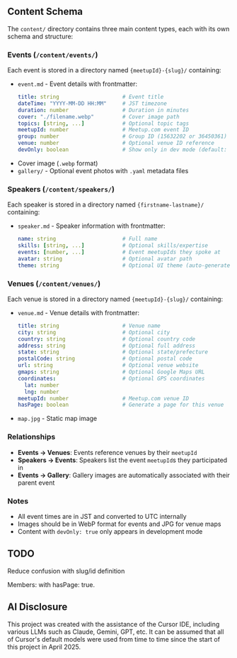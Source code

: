 ## Content Schema

The `content/` directory contains three main content types, each with its own schema and structure:

### Events (`/content/events/`)

Each event is stored in a directory named `{meetupId}-{slug}/` containing:

- `event.md` - Event details with frontmatter:
  ```yaml
  title: string                    # Event title
  dateTime: "YYYY-MM-DD HH:MM"     # JST timezone
  duration: number                 # Duration in minutes
  cover: "./filename.webp"         # Cover image path
  topics: [string, ...]            # Optional topic tags
  meetupId: number                 # Meetup.com event ID
  group: number                    # Group ID (15632202 or 36450361)
  venue: number                    # Optional venue ID reference
  devOnly: boolean                 # Show only in dev mode (default: false)
  ```
- Cover image (`.webp` format)
- `gallery/` - Optional event photos with `.yaml` metadata files

### Speakers (`/content/speakers/`)

Each speaker is stored in a directory named `{firstname-lastname}/` containing:

- `speaker.md` - Speaker information with frontmatter:
  ```yaml
  name: string                     # Full name
  skills: [string, ...]            # Optional skills/expertise
  events: [number, ...]            # Event meetupIds they spoke at
  avatar: string                   # Optional avatar path
  theme: string                    # Optional UI theme (auto-generated if not set)
  ```

### Venues (`/content/venues/`)

Each venue is stored in a directory named `{meetupId}-{slug}/` containing:

- `venue.md` - Venue details with frontmatter:
  ```yaml
  title: string                    # Venue name
  city: string                     # Optional city
  country: string                  # Optional country code
  address: string                  # Optional full address
  state: string                    # Optional state/prefecture
  postalCode: string               # Optional postal code
  url: string                      # Optional venue website
  gmaps: string                    # Optional Google Maps URL
  coordinates:                     # Optional GPS coordinates
    lat: number
    lng: number
  meetupId: number                 # Meetup.com venue ID
  hasPage: boolean                 # Generate a page for this venue
  ```
- `map.jpg` - Static map image

### Relationships

- **Events → Venues**: Events reference venues by their `meetupId`
- **Speakers → Events**: Speakers list the event `meetupId`s they participated in
- **Events → Gallery**: Gallery images are automatically associated with their parent event

### Notes

- All event times are in JST and converted to UTC internally
- Images should be in WebP format for events and JPG for venue maps
- Content with `devOnly: true` only appears in development mode

## TODO

Reduce confusion with slug/id definition

Members: with hasPage: true.

## AI Disclosure

This project was created with the assistance of the Cursor IDE, including various LLMs such as Claude, Gemini, GPT, etc. It can be assumed that all of Cursor's default models were used from time to time since the start of this project in April 2025.
